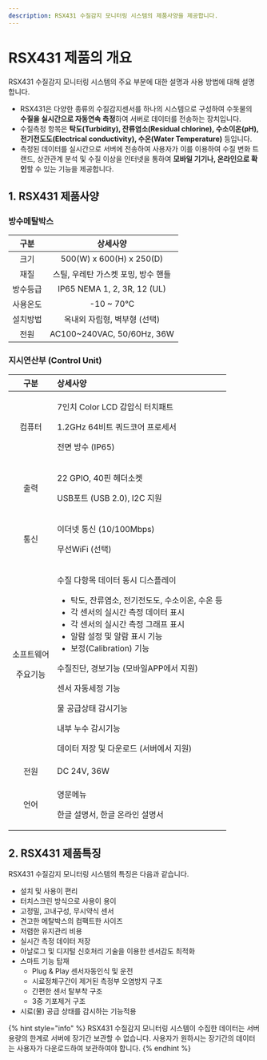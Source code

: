 ```yaml
---
description: RSX431 수질감지 모니터링 시스템의 제품사양을 제공합니다.
---
```


# RSX431 제품의 개요



RSX431 수질감지 모니터링 시스템의 주요 부분에 대한 설명과 사용 방법에 대해 설명합니다.

* RSX431은 다양한 종류의 수질감지센서를 하나의 시스템으로 구성하여 수돗물의 **수질을 실시간으로 자동연속 측정**하여 서버로 데이터를 전송하는 장치입니다.
* 수질측정 항목은 **탁도\(Turbidity\), 잔류염소\(Residual chlorine\), 수소이온\(pH\), 전기전도도\(Electrical conductivity\), 수온\(Water Temperature\)** 등입니다.
* 측정된 데이터를 실시간으로 서버에 전송하여 사용자가 이를 이용하여 수질 변화 트랜드, 상관관계 분석 및 수질 이상을 인터넷을 통하여 **모바일 기기나, 온라인으로 확인**할 수 있는 기능을 제공합니다.

## 1. RSX431 제품사양

### 방수메탈박스

| 구분 | 상세사양 |
| :---: | :---: |
| 크기 | 500\(W\) x 600\(H\) x 250\(D\) |
| 재질 | 스틸, 우레탄 가스켓 포밍, 방수 핸들 |
| 방수등급 | IP65 NEMA 1, 2, 3R, 12 \(UL\) |
| 사용온도 | -10 ~ 70℃ |
| 설치방법 | 옥내외 자립형, 벽부형 \(선택\) |
| 전원 | AC100~240VAC, 50/60Hz, 36W |

  

###  지시연산부 \(Control Unit\)

<table>
  <thead>
    <tr>
      <th style="text-align:center">&#xAD6C;&#xBD84;</th>
      <th style="text-align:left">&#xC0C1;&#xC138;&#xC0AC;&#xC591;</th>
    </tr>
  </thead>
  <tbody>
    <tr>
      <td style="text-align:center">&#xCEF4;&#xD4E8;&#xD130;</td>
      <td style="text-align:left">
        <p>7&#xC778;&#xCE58; Color LCD &#xAC10;&#xC555;&#xC2DD; &#xD130;&#xCE58;&#xD328;&#xD2B8;</p>
        <p>1.2GHz 64&#xBE44;&#xD2B8; &#xCFFC;&#xB4DC;&#xCF54;&#xC5B4; &#xD504;&#xB85C;&#xC138;&#xC11C;</p>
        <p>&#xC804;&#xBA74; &#xBC29;&#xC218; (IP65)</p>
      </td>
    </tr>
    <tr>
      <td style="text-align:center">&#xCD9C;&#xB825;</td>
      <td style="text-align:left">
        <p>22 GPIO, 40&#xD540; &#xD5E4;&#xB354;&#xC18C;&#xCF13;</p>
        <p>USB&#xD3EC;&#xD2B8; (USB 2.0), I2C &#xC9C0;&#xC6D0;</p>
      </td>
    </tr>
    <tr>
      <td style="text-align:center">&#xD1B5;&#xC2E0;</td>
      <td style="text-align:left">
        <p>&#xC774;&#xB354;&#xB137; &#xD1B5;&#xC2E0; (10/100Mbps)</p>
        <p>&#xBB34;&#xC120;WiFi (&#xC120;&#xD0DD;)</p>
      </td>
    </tr>
    <tr>
      <td style="text-align:center">
        <p>&#xC18C;&#xD504;&#xD2B8;&#xC6E8;&#xC5B4;</p>
        <p>&#xC8FC;&#xC694;&#xAE30;&#xB2A5;</p>
      </td>
      <td style="text-align:left">
        <p>&#xC218;&#xC9C8; &#xB2E4;&#xD56D;&#xBAA9; &#xB370;&#xC774;&#xD130; &#xB3D9;&#xC2DC;
          &#xB514;&#xC2A4;&#xD50C;&#xB808;&#xC774;</p>
        <ul>
          <li>&#xD0C1;&#xB3C4;, &#xC794;&#xB958;&#xC5FC;&#xC18C;, &#xC804;&#xAE30;&#xC804;&#xB3C4;&#xB3C4;,
            &#xC218;&#xC18C;&#xC774;&#xC628;, &#xC218;&#xC628; &#xB4F1;</li>
          <li>&#xAC01; &#xC13C;&#xC11C;&#xC758; &#xC2E4;&#xC2DC;&#xAC04; &#xCE21;&#xC815;
            &#xB370;&#xC774;&#xD130; &#xD45C;&#xC2DC;</li>
          <li>&#xAC01; &#xC13C;&#xC11C;&#xC758; &#xC2E4;&#xC2DC;&#xAC04; &#xCE21;&#xC815;
            &#xADF8;&#xB798;&#xD504; &#xD45C;&#xC2DC;</li>
          <li>&#xC54C;&#xB78C; &#xC124;&#xC815; &#xBC0F; &#xC54C;&#xB78C; &#xD45C;&#xC2DC;
            &#xAE30;&#xB2A5;</li>
          <li>&#xBCF4;&#xC815;(Calibration) &#xAE30;&#xB2A5;</li>
        </ul>
        <p>&#xC218;&#xC9C8;&#xC9C4;&#xB2E8;, &#xACBD;&#xBCF4;&#xAE30;&#xB2A5; (&#xBAA8;&#xBC14;&#xC77C;APP&#xC5D0;&#xC11C;
          &#xC9C0;&#xC6D0;)</p>
        <p>&#xC13C;&#xC11C; &#xC790;&#xB3D9;&#xC138;&#xC815; &#xAE30;&#xB2A5;</p>
        <p>&#xBB3C; &#xACF5;&#xAE09;&#xC0C1;&#xD0DC; &#xAC10;&#xC2DC;&#xAE30;&#xB2A5;</p>
        <p>&#xB0B4;&#xBD80; &#xB204;&#xC218; &#xAC10;&#xC2DC;&#xAE30;&#xB2A5;</p>
        <p>&#xB370;&#xC774;&#xD130; &#xC800;&#xC7A5; &#xBC0F; &#xB2E4;&#xC6B4;&#xB85C;&#xB4DC;
          (&#xC11C;&#xBC84;&#xC5D0;&#xC11C; &#xC9C0;&#xC6D0;)</p>
      </td>
    </tr>
    <tr>
      <td style="text-align:center">&#xC804;&#xC6D0;</td>
      <td style="text-align:left">DC 24V, 36W</td>
    </tr>
    <tr>
      <td style="text-align:center">&#xC5B8;&#xC5B4;</td>
      <td style="text-align:left">
        <p>&#xC601;&#xBB38;&#xBA54;&#xB274;</p>
        <p>&#xD55C;&#xAE00; &#xC124;&#xBA85;&#xC11C;, &#xD55C;&#xAE00; &#xC628;&#xB77C;&#xC778;
          &#xC124;&#xBA85;&#xC11C;</p>
      </td>
    </tr>
  </tbody>
</table>

 

## **2. RSX431 제품특징** 

RSX431 수질감지 모니터링 시스템의 특징은 다음과 같습니다.

* 설치 및 사용이 편리
* 터치스크린 방식으로 사용이 용이
* 고정밀, 고내구성, 무시약식 센서
* 견고한 메탈박스의 컴팩트한 사이즈
* 저렴한 유지관리 비용
* 실시간 측정 데이터 저장
* 아날로그 및 디지털 신호처리 기술을 이용한 센서감도 최적화
* 스마트 기능 탑재
  * Plug & Play 센서자동인식 및 운전
  * 시료정체구간이 제거된 측정부 오염방지 구조
  * 간편한 센서 탈부착 구조
  * 3중 기포제거 구조
* 시료\(물\) 공급 상태를 감시하는 기능적용

{% hint style="info" %}
RSX431 수질감지 모니터링 시스템이 수집한 데이터는 서버 용량의 한계로 서버에 장기간 보관할 수 없습니다. 사용자가 원하시는 장기간의 데이터는 사용자가 다운로드하여 보관하여야 합니다.
{% endhint %}

